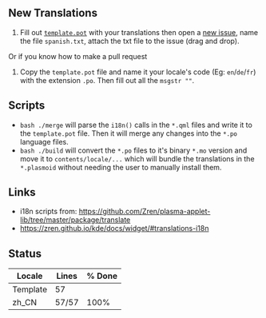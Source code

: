 ## New Translations

1. Fill out [`template.pot`](template.pot) with your translations then open a [new issue](https://github.com/LeeVD/plasma-applet-net-bandwidth-monitor/issues/new), name the file `spanish.txt`, attach the txt file to the issue (drag and drop).

Or if you know how to make a pull request

1. Copy the `template.pot` file and name it your locale's code (Eg: `en`/`de`/`fr`) with the extension `.po`. Then fill out all the `msgstr ""`.

## Scripts

* `bash ./merge` will parse the `i18n()` calls in the `*.qml` files and write it to the `template.pot` file. Then it will merge any changes into the `*.po` language files.
* `bash ./build` will convert the `*.po` files to it's binary `*.mo` version and move it to `contents/locale/...` which will bundle the translations in the `*.plasmoid` without needing the user to manually install them.

## Links

* i18n scripts from: https://github.com/Zren/plasma-applet-lib/tree/master/package/translate
* https://zren.github.io/kde/docs/widget/#translations-i18n

## Status

|  Locale  |  Lines  | % Done|
|----------|---------|-------|
| Template |      57 |       |
| zh_CN    |   57/57 |  100% |
